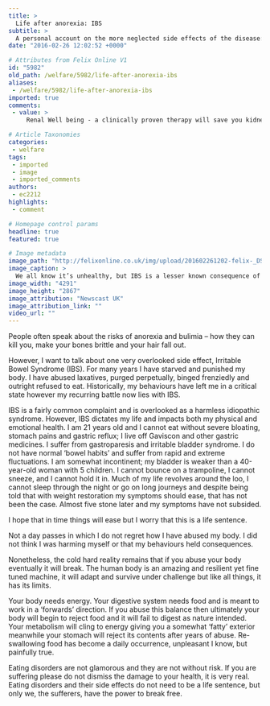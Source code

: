 ```yaml
---
title: >
  Life after anorexia: IBS
subtitle: >
  A personal account on the more neglected side effects of the disease: Irritable Bowel Syndrome
date: "2016-02-26 12:02:52 +0000"

# Attributes from Felix Online V1
id: "5982"
old_path: /welfare/5982/life-after-anorexia-ibs
aliases:
 - /welfare/5982/life-after-anorexia-ibs
imported: true
comments:
 - value: >
     Renal Well being - a clinically proven therapy will save you kidney <br>individual http://kidneyok.tumblr.com/,Absolutely!!! I have the same issue. Though, not as severe as yours. Mine started during recovery when I was eating "real" food again. I have found immense relief through the use of Heather's Tummy Fiber (thank you Heather!!!) and essential oils. I wish this topic were addressed more!,got diagnosed with IBS shortly after I began my recovery, seeing a nutritionist who specialized in eating disorders. I was anorexic, compulsive exerciser. She had me eating very hard to digest foods like steak, raw broccoli, egg yolks etc which of course I know now are trigger foods for IBS. I couldn't go to the bathroom for many weeks, agonizing. Finally went to the doctor and was diagnosed with IBS with constipation. At least 4 other women from my recovery meetings were diagnosed after me. Passed this on to my nutritionist who didn't know, and hopefully she will be more aware of this for her future clients. Been re

# Article Taxonomies
categories:
 - welfare
tags:
 - imported
 - image
 - imported_comments
authors:
 - ec2212
highlights:
 - comment

# Homepage control params
headline: true
featured: true

# Image metadata
image_path: "http://felixonline.co.uk/img/upload/201602261202-felix-_DSC0326.jpeg"
image_caption: >
  We all know it’s unhealthy, but IBS is a lesser known consequence of anorexia.
image_width: "4291"
image_height: "2867"
image_attribution: "Newscast UK"
image_attribution_link: ""
video_url: ""
---
```


People often speak about the risks of anorexia and bulimia – how they can kill you, make your bones brittle and your hair fall out.

However, I want to talk about one very overlooked side effect, Irritable Bowel Syndrome (IBS). For many years I have starved and punished my body. I have abused laxatives, purged perpetually, binged frenziedly and outright refused to eat. Historically, my behaviours have left me in a critical state however my recurring battle now lies with IBS.

IBS is a fairly common complaint and is overlooked as a harmless idiopathic syndrome. However, IBS dictates my life and impacts both my physical and emotional health. I am 21 years old and I cannot eat without severe bloating, stomach pains and gastric reflux; I live off Gaviscon and other gastric medicines. I suffer from gastroparesis and irritable bladder syndrome. I do not have normal ‘bowel habits’ and suffer from rapid and extreme fluctuations. I am somewhat incontinent; my bladder is weaker than a 40-year-old woman with 5 children. I cannot bounce on a trampoline, I cannot sneeze, and I cannot hold it in. Much of my life revolves around the loo, I cannot sleep through the night or go on long journeys and despite being told that with weight restoration my symptoms should ease, that has not  been the case. Almost five stone later and my symptoms have not subsided.

I hope that in time things will ease but I worry that this is a life sentence.

Not a day passes in which I do not regret how I have abused my body. I did not think I was harming myself or that my behaviours held consequences.

Nonetheless, the cold hard reality remains that if you abuse your body eventually it will break. The human body is an amazing and resilient yet fine tuned machine, it will adapt and survive under challenge but like all things, it has its limits.

Your body needs energy. Your digestive system needs food and is meant to work in a ‘forwards’ direction. If you abuse this balance then ultimately your body will begin to reject food and it will fail to digest as nature intended. Your metabolism will cling to energy giving you a somewhat ‘fatty’ exterior meanwhile your stomach will reject its contents after years of abuse. Re-swallowing food has become a daily occurrence, unpleasant I know, but painfully true.

Eating disorders are not glamorous and they are not without risk. If you are suffering please do not dismiss the damage to your health, it is very real. Eating disorders and their side effects do not need to be a life sentence, but only we, the sufferers, have the power to break free.
